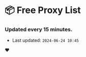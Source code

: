 # :package: Free Proxy List
### Updated every 15 minutes.

- Last updated: `2024-06-24 10:45`

:heart:
